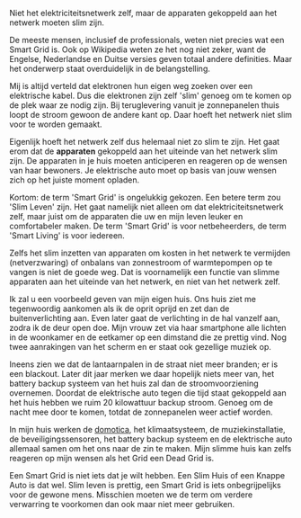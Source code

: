 Niet het elektriciteitsnetwerk zelf, maar de apparaten gekoppeld aan het
netwerk moeten slim zijn.

De meeste mensen, inclusief de professionals, weten niet precies wat een Smart
Grid is. Ook op Wikipedia weten ze het nog niet zeker, want de Engelse,
Nederlandse en Duitse versies geven totaal andere definities. Maar het
onderwerp staat overduidelijk in de belangstelling.

Mij is altijd verteld dat elektronen hun eigen weg zoeken over een elektrische
kabel. Dus die elektronen zijn zelf 'slim' genoeg om te komen op de plek waar
ze nodig zijn. Bij teruglevering vanuit je zonnepanelen thuis loopt de stroom
gewoon de andere kant op. Daar hoeft het netwerk niet slim voor te worden
gemaakt.

Eigenlijk hoeft het netwerk zelf dus helemaal niet zo slim te zijn. Het gaat
erom dat de __apparaten__ gekoppeld aan het uiteinde van het netwerk slim zijn.
De apparaten in je huis moeten anticiperen en reageren op de wensen van haar
bewoners. Je elektrische auto moet op basis van jouw wensen zich op het juiste
moment opladen.

Kortom: de term 'Smart Grid' is ongelukkig gekozen. Een betere term zou 'Slim
Leven' zijn. Het gaat namelijk niet alleen om dat elektriciteitsnetwerk zelf,
maar juist om de apparaten die uw en mijn leven leuker en comfortabeler maken.
De term 'Smart Grid' is voor netbeheerders, de term 'Smart Living' is voor
iedereen.

Zelfs het slim inzetten van apparaten om kosten in het netwerk te vermijden
(netverzwaring) of onbalans van zonnestroom of warmtepompen op te vangen is
niet de goede weg. Dat is voornamelijk een functie van slimme apparaten aan het
uiteinde van het netwerk, en niet van het netwerk zelf.

Ik zal u een voorbeeld geven van mijn eigen huis. Ons huis ziet me tegenwoordig
aankomen als ik de oprit oprijd en zet dan de buitenverlichting aan. Even later
gaat de verlichting in de hal vanzelf aan, zodra ik de deur open doe. Mijn
vrouw zet via haar smartphone alle lichten in de woonkamer en de eetkamer op
een dimstand die ze prettig vind. Nog twee aanrakingen van het scherm en er
staat ook gezellige muziek op.

Ineens zien we dat de lantaarnpalen in de straat niet meer branden; er is een
blackout. Later dit jaar merken we daar hopelijk niets meer van, het battery
backup systeem van het huis zal dan de stroomvoorziening overnemen. Doordat de
elektrische auto tegen die tijd staat gekoppeld aan het huis hebben we ruim 20
kilowattuur backup stroom. Genoeg om de nacht mee door te komen, totdat de
zonnepanelen weer actief worden.&nbsp;

In mijn huis werken de [domotica](http://nl.wikipedia.org/wiki/Domotica), het
klimaatsysteem, de muziekinstallatie, de beveiligingssensoren, het battery
backup systeem en de elektrische auto allemaal samen om het ons naar de zin te
maken. Mijn slimme huis kan zelfs reageren op mijn wensen als het Grid een Dead
Grid is.

Een Smart Grid is niet iets dat je wilt hebben. Een Slim Huis of een Knappe
Auto is dat wel. Slim leven is prettig, een Smart Grid is iets onbegrijpelijks
voor de gewone mens. Misschien moeten we de term om verdere verwarring te
voorkomen dan ook maar niet meer gebruiken.

